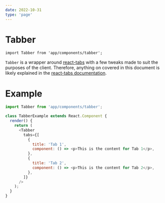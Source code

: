 ```yaml
---
date: 2022-10-31
type: 'page'
---
```


# Tabber

`import Tabber from 'app/components/tabber';`

`Tabber` is a wrapper around [react-tabs](https://github.com/rackt/react-tabs) with a few tweaks made to suit the purposes of the client.
Therefore, anything on covered in this document is likely explained in the [react-tabs documentation](https://github.com/rackt/react-tabs#example).

# Example

```javascript
import Tabber from 'app/components/tabber';

class TabberExample extends React.Component {
  render() {
    return (
      <Tabber
        tabs={[
          {
            title: 'Tab 1',
            component: () => <p>This is the content for Tab 1</p>,
          },
          {
            title: 'Tab 2',
            component: () => <p>This is the content for Tab 2</p>,
          },
        ]}
      />
    );
  }
}
```
